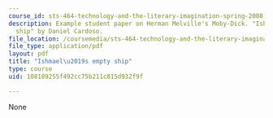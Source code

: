 ```yaml
---
course_id: sts-464-technology-and-the-literary-imagination-spring-2008
description: Example student paper on Herman Melville's Moby-Dick. "Ishmael's empty
  ship" by Daniel Cardoso.
file_location: /coursemedia/sts-464-technology-and-the-literary-imagination-spring-2008/108189255f492cc75b211c815d932f9f_dcardoso_wk8.pdf
file_type: application/pdf
layout: pdf
title: "Ishmael\u2019s empty ship"
type: course
uid: 108189255f492cc75b211c815d932f9f

---
```

None